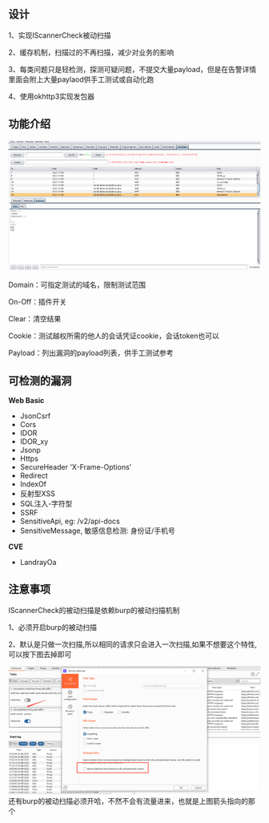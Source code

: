 ## 设计
1、实现IScannerCheck被动扫描

2、缓存机制，扫描过的不再扫描，减少对业务的影响

3、每类问题只是轻检测，探测可疑问题，不提交大量payload，但是在告警详情里面会附上大量paylaod供手工测试或自动化跑

4、使用okhttp3实现发包器
## 功能介绍
![img.png](img.png)

Domain：可指定测试的域名，限制测试范围

On-Off：插件开关

Clear：清空结果

Cookie：测试越权所需的他人的会话凭证cookie，会话token也可以

Payload：列出漏洞的payload列表，供手工测试参考

## 可检测的漏洞
**Web Basic**
- JsonCsrf
- Cors
- IDOR
- IDOR_xy
- Jsonp
- Https
- SecureHeader 'X-Frame-Options'
- Redirect
- IndexOf
- 反射型XSS
- SQL注入-字符型
- SSRF
- SensitiveApi, eg: /v2/api-docs
- SensitiveMessage, 敏感信息检测: 身份证/手机号

**CVE**
- LandrayOa

## 注意事项
IScannerCheck的被动扫描是依赖burp的被动扫描机制

1、必须开启burp的被动扫描

2、默认是只做一次扫描,所以相同的请求只会进入一次扫描,如果不想要这个特性,可以按下图去掉即可

![img_1.png](img_1.png)
还有burp的被动扫描必须开哈，不然不会有流量进来，也就是上图箭头指向的那个